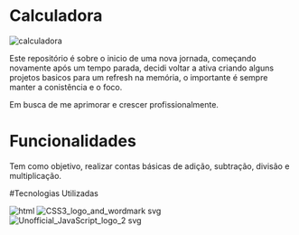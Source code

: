 ﻿# Calculadora

![calculadora](https://github.com/carolinavitorio/calculadora/assets/51249735/617d12b0-c9ff-404d-9640-fec0359b339a)

 Este repositório é sobre o inicio de uma nova jornada, começando novamente após um tempo parada, decidi voltar a ativa criando alguns projetos basicos para um refresh na memória, o importante é sempre manter a conistência e o foco.
 
 Em busca de me aprimorar e crescer profissionalmente.

 # Funcionalidades

 Tem como objetivo, realizar contas básicas de adição, subtração, divisão e multiplicação.

 #Tecnologias Utilizadas

![html](https://github.com/carolinavitorio/calculadora/assets/51249735/fcbc4e7b-f01b-4d30-9998-1fffe0c24862)
![CSS3_logo_and_wordmark svg](https://github.com/carolinavitorio/calculadora/assets/51249735/26f50145-8437-4c3f-96f2-6b13e741386f)
![Unofficial_JavaScript_logo_2 svg](https://github.com/carolinavitorio/calculadora/assets/51249735/124cbd45-769e-4072-93b8-06bdd9ca0174)
